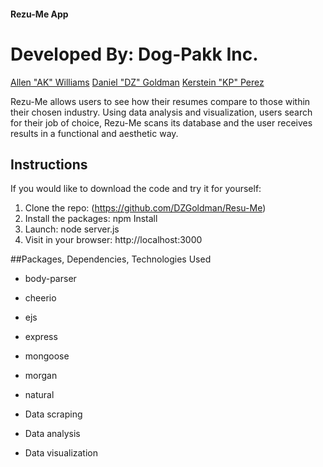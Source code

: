 #### Rezu-Me App
# Developed By: Dog-Pakk Inc.
[Allen "AK" Williams](https://github.com/echoechochamber)
[Daniel "DZ" Goldman](https://github.com/DZGoldman)
[Kerstein "KP" Perez](https://github.com/kersteinperez)

Rezu-Me allows users to see how their resumes compare to those within their chosen industry. Using data analysis and visualization, users search for their job of choice, Rezu-Me scans its database and the user receives results in a functional and aesthetic way.

## Instructions
If you would like to download the code and try it for yourself:
1. Clone the repo: (https://github.com/DZGoldman/Resu-Me)
2. Install the packages: npm Install
3. Launch: node server.js
4. Visit in your browser: http://localhost:3000

##Packages, Dependencies, Technologies Used
- body-parser
- cheerio
- ejs
- express
- mongoose
- morgan
- natural

- Data scraping
- Data analysis
- Data visualization
